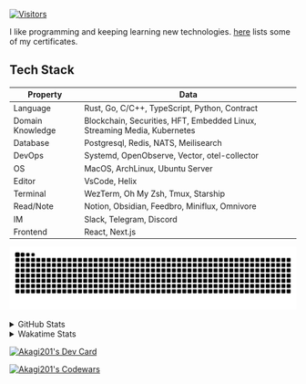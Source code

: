 <!-- markdownlint-disable MD041 MD010 MD033 -->
[![Visitors](https://api.visitorbadge.io/api/daily?path=Akagi201%2FAkagi201&label=Visitors%20Today&countColor=%2337d67a)](https://visitorbadge.io/status?path=Akagi201%2FAkagi201)

I like programming and keeping learning new technologies. [here](https://github.com/Akagi201/blockchain) lists some of my certificates.

## Tech Stack

| Property         	| Data                                                                               	|
|------------------	|------------------------------------------------------------------------------------	|
| Language         	| Rust, Go, C/C++, TypeScript, Python, Contract                                       |
| Domain Knowledge 	| Blockchain, Securities, HFT, Embedded Linux, Streaming Media, Kubernetes            |
| Database         	| Postgresql, Redis, NATS, Meilisearch                                                   |
| DevOps            | Systemd, OpenObserve, Vector, otel-collector                                        |
| OS               	| MacOS, ArchLinux, Ubuntu Server                                                     |
| Editor           	| VsCode, Helix                                                                       |
| Terminal          | WezTerm, Oh My Zsh, Tmux, Starship                                                  |
| Read/Note         | Notion, Obsidian, Feedbro, Miniflux, Omnivore                                       |
| IM               	| Slack, Telegram, Discord                                                            |
| Frontend          | React, Next.js                                                                      |

[![github contribution grid snake animation](https://raw.githubusercontent.com/Akagi201/Akagi201/output/github-contribution-grid-snake.svg#gh-light-mode-only)](https://github.com/Akagi201)

<details>
<summary>GitHub Stats</summary>
  <a href="https://github.com/Akagi201"><img alt="Profile Detail" src="https://raw.githubusercontent.com/Akagi201/Akagi201/master/profile-summary-card-output/dracula/0-profile-details.svg" /></a>
  <a href="https://github.com/Akagi201"><img alt="Github Stats" src="https://raw.githubusercontent.com/Akagi201/Akagi201/master/profile-summary-card-output/dracula/3-stats.svg" /></a>
  <a href="https://github.com/Akagi201"><img alt="Lang By Commits" src="https://raw.githubusercontent.com/Akagi201/Akagi201/master/profile-summary-card-output/dracula/2-most-commit-language.svg" /></a>
</details>

<details>
<summary>Wakatime Stats</summary>
<br>

<!--START_SECTION:waka-->

```txt
From: 09 April 2024 - To: 16 April 2024

Total Time: 49 hrs 45 mins

Other        30 hrs 57 mins  ███████████████▓░░░░░░░░░   62.20 %
Rust         11 hrs 28 mins  █████▓░░░░░░░░░░░░░░░░░░░   23.04 %
sh           3 hrs 53 mins   ██░░░░░░░░░░░░░░░░░░░░░░░   07.82 %
Markdown     1 hr 31 mins    ▓░░░░░░░░░░░░░░░░░░░░░░░░   03.06 %
Go           31 mins         ▒░░░░░░░░░░░░░░░░░░░░░░░░   01.04 %
Python       20 mins         ▒░░░░░░░░░░░░░░░░░░░░░░░░   00.68 %
TOML         20 mins         ▒░░░░░░░░░░░░░░░░░░░░░░░░   00.68 %
YAML         16 mins         ░░░░░░░░░░░░░░░░░░░░░░░░░   00.54 %
TypeScript   13 mins         ░░░░░░░░░░░░░░░░░░░░░░░░░   00.45 %
Solidity     6 mins          ░░░░░░░░░░░░░░░░░░░░░░░░░   00.23 %
```

<!--END_SECTION:waka-->

</details>

<a href="https://dly.to/lajulH68cRC"><img src="https://api.daily.dev/devcards/v2/0PgLIuTCuccboR3DWDI4I.png?type=wide&r=z7i" width="900" alt="Akagi201's Dev Card"/></a>

<a href="https://www.codewars.com/users/Akagi201"><img alt="Akagi201's Codewars" src="https://www.codewars.com/users/Akagi201/badges/small"></a>
